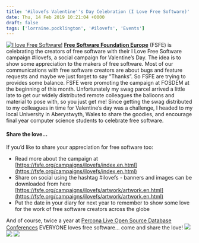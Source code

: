 ```yaml
---
title: '#ilovefs Valentine''s Day Celebration (I Love Free Software)'
date: Thu, 14 Feb 2019 10:21:04 +0000
draft: false
tags: ['lorraine.pocklington', '#ilovefs', 'Events']
---
```


[![I love Free Software!](https://fsfe.org/campaigns/ilovefs/artwork/graphics/ilovefs-heart-px.png)](http://ilovefs.org) [**Free Software Foundation Europe**](https://fsfe.org/) (FSFE) is celebrating the creators of free software with their I Love Free Software campaign #ilovefs, a social campaign for Valentine’s Day. The idea is to show some appreciation to the makers of free software. Most of our communications with free software creators are about bugs and feature requests and maybe we just forget to say "Thanks”. So FSFE are trying to provides some balance. FSFE were promoting the campaign at FOSDEM at the beginning of this month. Unfortunately my swag parcel arrived a little late to get our widely distributed remote colleagues the balloons and material to pose with, so you just get me! Since getting the swag distributed to my colleagues in time for Valentine’s day was a challenge, I headed to my local University in Aberystwyth, Wales to share the goodies, and encourage final year computer science students to celebrate free software.

#### Share the love...

If you’d like to share your appreciation for free software too:

*   Read more about the campaign at [https://fsfe.org/campaigns/ilovefs/index.en.html](https://fsfe.org/campaigns/ilovefs/index.en.html)
*   Share on social using the hashtag #ilovefs - banners and images can be downloaded from here [https://fsfe.org/campaigns/ilovefs/artwork/artwork.en.html](https://fsfe.org/campaigns/ilovefs/artwork/artwork.en.html)
*   Put the date in your diary for next year to remember to show some love for the work of free software creators across the globe

And of course, twice a year at [Percona Live Open Source Database Conferences](https://www.percona.com/live/19/) EVERYONE loves free software... come and share the love! [![](https://www.percona.com/community-blog/wp-content/uploads/2019/02/percona_ilovefs-249x300.jpg)](https://www.percona.com/live/19/) ![](https://www.percona.com/community-blog/wp-content/uploads/2019/02/ilovefs-1-300x190.jpg) ![](https://www.percona.com/community-blog/wp-content/uploads/2019/02/ilovefs-5-300x203.jpg)